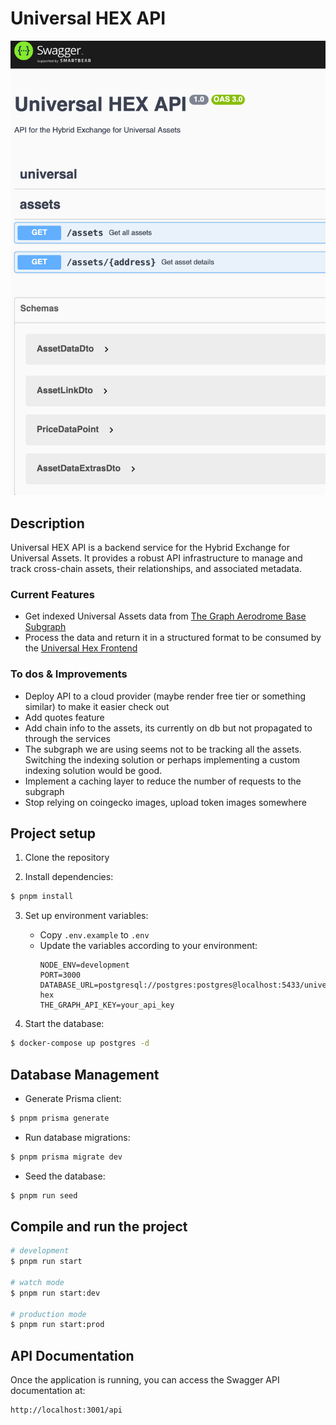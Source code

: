 

# Universal HEX API

![Universal Hex Swagger](/docs/assets/swagger.png)

## Description

Universal HEX API is a backend service for the Hybrid Exchange for Universal Assets. It provides a robust API infrastructure to manage and track cross-chain assets, their relationships, and associated metadata.

### Current Features
- Get indexed Universal Assets data from [The Graph Aerodrome Base Subgraph](https://thegraph.com/explorer/subgraphs/GENunSHWLBXm59mBSgPzQ8metBEp9YDfdqwFr91Av1UM)
- Process the data and return it in a structured format to be consumed by the [Universal Hex Frontend](https://github.com/nastita/universal-hex-frontend) 

### To dos & Improvements
- Deploy API to a cloud provider (maybe render free tier or something similar) to make it easier check out
- Add quotes feature
- Add chain info to the assets, its currently on db but not propagated to through the services
- The subgraph we are using seems not to be tracking all the assets. Switching the indexing solution or perhaps implementing a custom indexing solution would be good.
- Implement a caching layer to reduce the number of requests to the subgraph
- Stop relying on coingecko images, upload token images somewhere

## Project setup

1. Clone the repository

2. Install dependencies:
```bash
$ pnpm install
```

3. Set up environment variables:
   - Copy `.env.example` to `.env`
   - Update the variables according to your environment:
     ```
     NODE_ENV=development
     PORT=3000
     DATABASE_URL=postgresql://postgres:postgres@localhost:5433/universal-hex
     THE_GRAPH_API_KEY=your_api_key
     ```

4. Start the database:
```bash
$ docker-compose up postgres -d
```

## Database Management

- Generate Prisma client:
```bash
$ pnpm prisma generate
```

- Run database migrations:
```bash
$ pnpm prisma migrate dev
```

- Seed the database:
```bash
$ pnpm run seed
```

## Compile and run the project

```bash
# development
$ pnpm run start

# watch mode
$ pnpm run start:dev

# production mode
$ pnpm run start:prod
```

## API Documentation

Once the application is running, you can access the Swagger API documentation at:
```
http://localhost:3001/api
```

